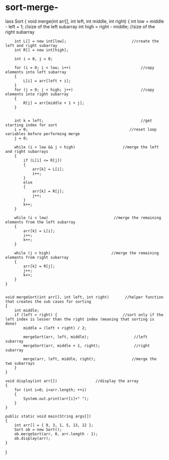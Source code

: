 # sort-merge-
lass Sort 
{
    void merge(int arr[], int left, int middle, int right)
    {
        int low = middle - left + 1;                    //size of the left subarray
        int high = right - middle;                      //size of the right subarray
 
        int L[] = new int[low];                             //create the left and right subarray
        int R[] = new int[high];

        int i = 0, j = 0;
 
        for (i = 0; i < low; i++)                               //copy elements into left subarray
        {
            L[i] = arr[left + i];
        }
        for (j = 0; j < high; j++)                              //copy elements into right subarray
        {
            R[j] = arr[middle + 1 + j];
        }
        
 
        int k = left;                                           //get starting index for sort
        i = 0;                                             //reset loop variables before performing merge
        j = 0;

        while (i < low && j < high)                     //merge the left and right subarrays
        {
            if (L[i] <= R[j]) 
            {
                arr[k] = L[i];
                i++;
            }
            else 
            {
                arr[k] = R[j];
                j++;
            }
            k++;
        }
 
        while (i < low)                             //merge the remaining elements from the left subarray
        {
            arr[k] = L[i];
            i++;
            k++;
        }
 
        while (j < high)                           //merge the remaining elements from right subarray
        {
            arr[k] = R[j];
            j++;
            k++;
        }
    }
 

    void mergeSort(int arr[], int left, int right)       //helper function that creates the sub cases for sorting
    {
        int middle;
        if (left < right) {                             //sort only if the left index is lesser than the right index (meaning that sorting is done)
            middle = (left + right) / 2;
 
            mergeSort(arr, left, middle);                    //left subarray
            mergeSort(arr, middle + 1, right);               //right subarray
 
            merge(arr, left, middle, right);                //merge the two subarrays
        }
    }
 
    void display(int arr[])                 //display the array
    {  
        for (int i=0; i<arr.length; ++i) 
        {
            System.out.print(arr[i]+" ");
        } 
    } 

    public static void main(String args[])
    {
        int arr[] = { 9, 3, 1, 5, 13, 12 };
        Sort ob = new Sort();
        ob.mergeSort(arr, 0, arr.length - 1);
        ob.display(arr);
    }
}
